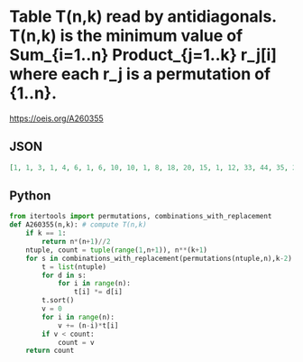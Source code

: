# Table T\(n,k\) read by antidiagonals\. T\(n,k\) is the minimum value of Sum\_\{i\=1\.\.n\} Product\_\{j\=1\.\.k\} r\_j\[i\] where each r\_j is a permutation of \{1\.\.n\}\.
https://oeis.org/A260355
## JSON
```JSON
[1, 1, 3, 1, 4, 6, 1, 6, 10, 10, 1, 8, 18, 20, 15, 1, 12, 33, 44, 35, 21, 1, 16, 60, 96, 89, 56, 28, 1, 24, 108, 214, 231, 162, 84, 36, 1, 32, 198, 472, 600, 484, 271, 120, 45, 1, 48, 360, 1043, 1564, 1443, 915, 428, 165, 55, 1, 64, 648, 2304, 4074, 4320, 3089, 1608, 642, 220, 66, 1, 96, 1188, 5136, 10618]
```
## Python
```Python
from itertools import permutations, combinations_with_replacement
def A260355(n,k): # compute T(n,k)
    if k == 1:
        return n*(n+1)//2
    ntuple, count = tuple(range(1,n+1)), n**(k+1)
    for s in combinations_with_replacement(permutations(ntuple,n),k-2):
        t = list(ntuple)
        for d in s:
            for i in range(n):
                t[i] *= d[i]
        t.sort()
        v = 0
        for i in range(n):
            v += (n-i)*t[i]
        if v < count:
            count = v
    return count
```

